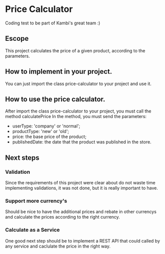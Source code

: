# Price Calculator
Coding test to be part of Kambi's great team :)

## Escope
This project calculates the price of a given product, according to the parameters.

## How to implement in your project.
You can just import the class price-calculator to your project and use it.

## How to use the price calculator.
After import the class price-calculator to your project, you must call the method calculatePrice
In the method, you must send the parameters: 
  - userType: 'company' or 'normal';
  - productType: 'new' or 'old';
  - price: the base price of the product;
  - publishedDate: the date that the product was published in the store.

## Next steps

### Validation
Since the requirements of this project were clear about do not waste time implementing validations, 
it was not done, but it is really important to have.

### Support more currency's
Should be nice to have the additional prices and rebate in other currencys and calculate the prices 
according to the right currency.

### Calculate as a Service
One good next step should be to implement a REST API that could called by any service and caclulate 
the price in the right way.
